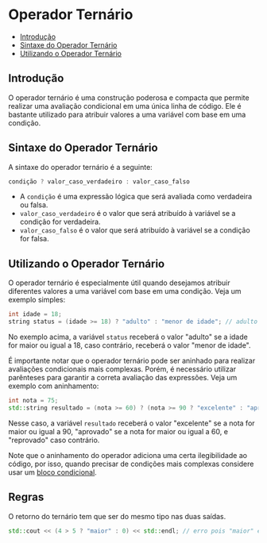 # Operador Ternário

<!-- toc -->
- [Introdução](#introdução)
- [Sintaxe do Operador Ternário](#sintaxe-do-operador-ternário)
- [Utilizando o Operador Ternário](#utilizando-o-operador-ternário)
<!-- toc -->

## Introdução

O operador ternário é uma construção poderosa e compacta que permite realizar uma avaliação condicional em uma única linha de código. Ele é bastante utilizado para atribuir valores a uma variável com base em uma condição.

## Sintaxe do Operador Ternário

A sintaxe do operador ternário é a seguinte:

```cpp
condição ? valor_caso_verdadeiro : valor_caso_falso
```

- A `condição` é uma expressão lógica que será avaliada como verdadeira ou falsa.
- `valor_caso_verdadeiro` é o valor que será atribuído à variável se a condição for verdadeira.
- `valor_caso_falso` é o valor que será atribuído à variável se a condição for falsa.

## Utilizando o Operador Ternário

O operador ternário é especialmente útil quando desejamos atribuir diferentes valores a uma variável com base em uma condição. Veja um exemplo simples:

```cpp
int idade = 18;
string status = (idade >= 18) ? "adulto" : "menor de idade"; // adulto
```

No exemplo acima, a variável `status` receberá o valor "adulto" se a idade for maior ou igual a 18, caso contrário, receberá o valor "menor de idade".

É importante notar que o operador ternário pode ser aninhado para realizar avaliações condicionais mais complexas. Porém, é necessário utilizar parênteses para garantir a correta avaliação das expressões. Veja um exemplo com aninhamento:

```cpp
int nota = 75;
std::string resultado = (nota >= 60) ? (nota >= 90 ? "excelente" : "aprovado") : "reprovado";
```

Nesse caso, a variável `resultado` receberá o valor "excelente" se a nota for maior ou igual a 90, "aprovado" se a nota for maior ou igual a 60, e "reprovado" caso contrário.

Note que o aninhamento do operador adiciona uma certa ilegibilidade ao código, por isso, quando precisar de condições mais complexas considere usar um [bloco condicional](../wiki/selecao_if_else.md).

## Regras

O retorno do ternário tem que ser do mesmo tipo nas duas saídas.

```cpp
std::cout << (4 > 5 ? "maior" : 0) << std::endl; // erro pois "maior" eh string e 0 eh int
```
